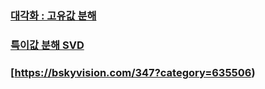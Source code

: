 ### [대각화 : 고유값 분해](https://bskyvision.com/127)
### [특이값 분해 SVD](https://bskyvision.com/251)
### [https://bskyvision.com/347?category=635506)
